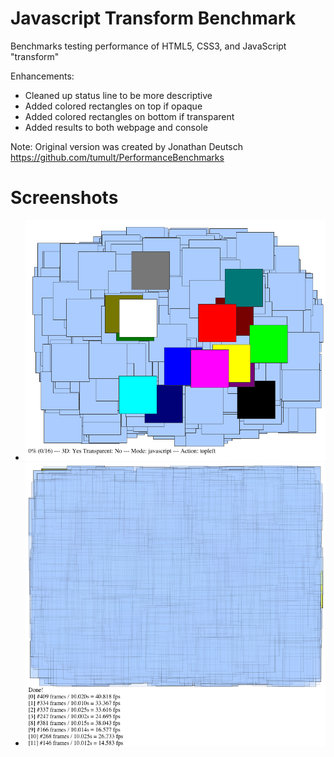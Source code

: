 Javascript Transform Benchmark
==============================

Benchmarks testing performance of HTML5, CSS3, and JavaScript "transform"

Enhancements:
 - Cleaned up status line to be more descriptive
 - Added colored rectangles on top if opaque
 - Added colored rectangles on bottom if transparent
 - Added results to both webpage and console

Note: Original version was created by Jonathan Deutsch 
https://github.com/tumult/PerformanceBenchmarks

Screenshots
===========

* ![Test 0](https://raw.githubusercontent.com/Michaelangel007/PerformanceBenchmarks/master/screenshot_test0.png)
* ![Done](https://raw.githubusercontent.com/Michaelangel007/PerformanceBenchmarks/master/screenshot_done.png)

